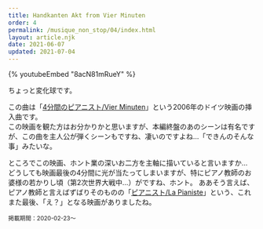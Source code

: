 ```yaml
---
title: Handkanten Akt from Vier Minuten
order: 4
permalink: /musique_non_stop/04/index.html
layout: article.njk
date: 2021-06-07
updated: 2021-07-04
---
```


{% youtubeEmbed "8acN81mRueY" %}

ちょっと変化球です。

この曲は「[4分間のピアニスト/Vier Minuten](https://ja.wikipedia.org/wiki/4%E5%88%86%E9%96%93%E3%81%AE%E3%83%94%E3%82%A2%E3%83%8B%E3%82%B9%E3%83%88)」という2006年のドイツ映画の挿入曲です。  
この映画を観た方はお分かりかと思いますが、本編終盤のあのシーンは有名ですが、この曲を主人公が弾くシーンもですね、凄いのですよね…「できんのそんな事」みたいな。

ところでこの映画、ホント業の深いお二方を主軸に描いていると言いますか…  
どうしても映画最後の4分間に光が当たってしまいますが、特にピアノ教師のお婆様の若かりし頃（第2次世界大戦中…）がですね、ホント。
ああそう言えば、ピアノ教師と言えばずばりそのものの「[ピアニスト/La Pianiste](https://ja.wikipedia.org/wiki/%E3%83%94%E3%82%A2%E3%83%8B%E3%82%B9%E3%83%88_(%E6%98%A0%E7%94%BB))」という、これまた最後、「え？」となる映画がありましたね。

<small>掲載期間：2020-02-23〜</small>
